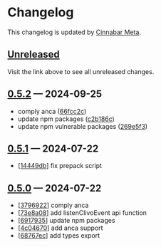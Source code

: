 # Changelog

This changelog is updated by [Cinnabar Meta](https://github.com/cinnabar-forge/node-meta).

## [Unreleased]

Visit the link above to see all unreleased changes.

[comment]: # (Insert new version after this line)

## [0.5.2](https://github.com/cinnabar-forge/clivo/releases/tag/v0.5.2) — 2024-09-25

- comply anca ([66fcc2c])
- update npm packages ([c2b186c])
- update npm vulnerable packages ([269e5f3])

[269e5f3]: https://github.com/cinnabar-forge/clivo/commit/269e5f3
[c2b186c]: https://github.com/cinnabar-forge/clivo/commit/c2b186c
[66fcc2c]: https://github.com/cinnabar-forge/clivo/commit/66fcc2c


## [0.5.1](https://github.com/cinnabar-forge/clivo/releases/tag/v0.5.1) — 2024-07-22

- [[14449db]] fix prepack script

[14449db]: https://github.com/cinnabar-forge/clivo/commit/14449db


## [0.5.0](https://github.com/cinnabar-forge/clivo/releases/tag/v0.5.0) — 2024-07-22

- [[3796922]] comply anca
- [[73e8a08]] add listenClivoEvent api function
- [[6917935]] update npm packages
- [[4c04670]] add anca support
- [[68767ec]] add types export

[3796922]: https://github.com/cinnabar-forge/clivo/commit/3796922
[73e8a08]: https://github.com/cinnabar-forge/clivo/commit/73e8a08
[6917935]: https://github.com/cinnabar-forge/clivo/commit/6917935
[4c04670]: https://github.com/cinnabar-forge/clivo/commit/4c04670
[68767ec]: https://github.com/cinnabar-forge/clivo/commit/68767ec


[unreleased]: https://github.com/cinnabar-forge/clivo/compare/v0.5.2...HEAD
